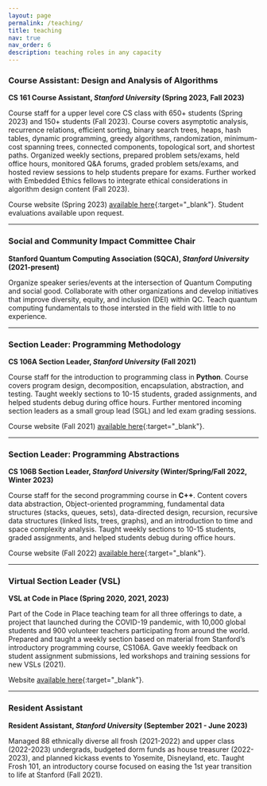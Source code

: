 ```yaml
---
layout: page
permalink: /teaching/
title: teaching
nav: true
nav_order: 6
description: teaching roles in any capacity
---
```


### **Course Assistant: Design and Analysis of Algorithms**

**CS 161 Course Assistant, *Stanford University* (Spring 2023, Fall 2023)**

Course staff for a upper level core CS class with 650+ students (Spring 2023) and 150+ students (Fall 2023). Course covers asymptotic analysis, recurrence relations, efficient sorting, binary search trees, heaps, hash tables, dynamic programming, greedy algorithms, randomization, minimum-cost spanning trees, connected components, topological sort, and shortest paths. Organized weekly sections, prepared problem sets/exams, held office hours, monitored Q&A forums, graded problem sets/exams, and hosted review sessions to help students prepare for exams. Further worked with Embedded Ethics fellows to integrate ethical considerations in algorithm design content (Fall 2023).

Course website (Spring 2023) [available here](https://web.stanford.edu/class/archive/cs/cs161/cs161.1236/index.html){:target="_blank"}. Student evaluations available upon request.

---

### **Social and Community Impact Committee Chair**

**Stanford Quantum Computing Association (SQCA), *Stanford University* (2021-present)**

Organize speaker series/events at the intersection of Quantum Computing and social good. Collaborate with other organizations and develop initiatives that improve diversity, equity, and inclusion (DEI) within QC. Teach quantum computing fundamentals to those intersted in the field with little to no experience.

---

### **Section Leader: Programming Methodology**

**CS 106A Section Leader, *Stanford University* (Fall 2021)**

Course staff for the introduction to programming class in **Python**. Course covers program design, decomposition, encapsulation, abstraction, and testing. Taught weekly sections to 10-15 students, graded assignments, and helped students debug during office hours. Further mentored incoming section leaders as a small group lead (SGL) and led exam grading sessions.

Course website (Fall 2021) [available here](https://web.stanford.edu/class/archive/cs/cs106a/cs106a.1222/){:target="_blank"}.

---

### **Section Leader: Programming Abstractions**

**CS 106B Section Leader, *Stanford University* (Winter/Spring/Fall 2022, Winter 2023)**

Course staff for the second programming course in **C++**. Content covers data abstraction, Object-oriented programming, fundamental data structures (stacks, queues, sets), data-directed design, recursion, recursive data structures (linked lists, trees, graphs), and an introduction to time and space complexity analysis. Taught weekly sections to 10-15 students, graded assignments, and helped students debug during office hours.

Course website (Fall 2022) [available here](https://web.stanford.edu/class/archive/cs/cs106b/cs106b.1232/){:target="_blank"}.

---

### **Virtual Section Leader (VSL)**

**VSL at Code in Place (Spring 2020, 2021, 2023)**

Part of the Code in Place teaching team for all three offerings to date, a project that launched during the COVID-19 pandemic, with 10,000 global students and 900 volunteer teachers participating from around the world. Prepared and taught a weekly section based on material from Stanford’s introductory programming course, CS106A. Gave weekly feedback on student assignment submissions, led workshops and training sessions for new VSLs (2021).

Website [available here](https://codeinplace.stanford.edu/){:target="_blank"}.

---

### **Resident Assistant**

**Resident Assistant, *Stanford University* (September 2021 - June 2023)**

Managed 88 ethnically diverse all frosh (2021-2022) and upper class (2022-2023) undergrads, budgeted dorm funds as house treasurer (2022-2023), and planned kickass events to Yosemite, Disneyland, etc. Taught Frosh 101, an introductory course focused on easing the 1st year transition to life at Stanford (Fall 2021).